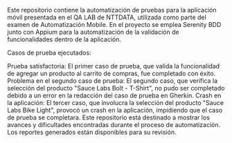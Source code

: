 Este repositorio contiene la automatización de pruebas para la aplicación móvil presentada en el QA LAB de NTTDATA, utilizada como parte del examen de Automatización Mobile. En el proyecto se emplea Serenity BDD junto con Appium para la automatización de la validación de funcionalidades dentro de la aplicación.

Casos de prueba ejecutados:

Prueba satisfactoria: El primer caso de prueba, que valida la funcionalidad de agregar un producto al carrito de compras, fue completado con éxito.
Problema en el segundo caso de prueba: El segundo caso, que verifica la selección del producto "Sauce Labs Bolt - T-Shirt", no pudo ser completado debido a un error en la redacción del caso de prueba en Gherkin.
Crash en la aplicación: El tercer caso, que involucra la selección del producto "Sauce Labs Bike Light", provocó un crash en la aplicación, impidiendo que el caso de prueba se completara.
Este repositorio está destinado a mostrar los avances y dificultades encontradas durante el proceso de automatización. Los reportes generados están disponibles para su revisión.
